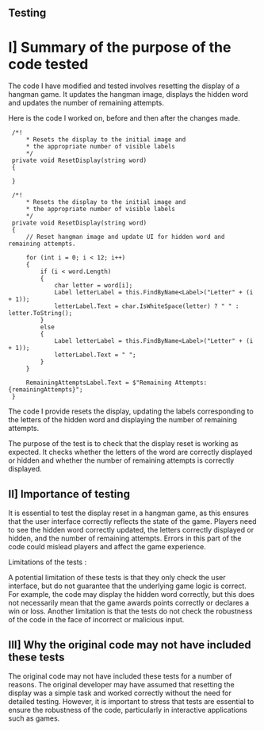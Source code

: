 ## Testing

# I] Summary of the purpose of the code tested

The code I have modified and tested involves resetting the display of a hangman game. 
It updates the hangman image, displays the hidden word and updates the number of remaining attempts.

Here is the code I worked on, before and then after the changes made.

```
 /*!
	 * Resets the display to the initial image and
	 * the appropriate number of visible labels
	 */
 private void ResetDisplay(string word)
 {
     
 }
```

```
 /*!
	 * Resets the display to the initial image and
	 * the appropriate number of visible labels
	 */
 private void ResetDisplay(string word)
 {
     // Reset hangman image and update UI for hidden word and remaining attempts.

     for (int i = 0; i < 12; i++)
     {
         if (i < word.Length)
         {
             char letter = word[i];
             Label letterLabel = this.FindByName<Label>("Letter" + (i + 1));
             letterLabel.Text = char.IsWhiteSpace(letter) ? " " : letter.ToString();
         }
         else
         {
             Label letterLabel = this.FindByName<Label>("Letter" + (i + 1));
             letterLabel.Text = " ";
         }
     }

     RemainingAttemptsLabel.Text = $"Remaining Attempts: {remainingAttempts}";
 }
```

The code I provide resets the display, updating the labels corresponding to the letters of the hidden word and displaying the number of remaining attempts.

The purpose of the test is to check that the display reset is working as expected. 
It checks whether the letters of the word are correctly displayed or hidden and whether the number of remaining attempts is correctly displayed.

## II] Importance of testing

It is essential to test the display reset in a hangman game, as this ensures that the user interface correctly reflects the state of the game. 
Players need to see the hidden word correctly updated, the letters correctly displayed or hidden, and the number of remaining attempts. 
Errors in this part of the code could mislead players and affect the game experience.

Limitations of the tests :

A potential limitation of these tests is that they only check the user interface, but do not guarantee that the underlying game logic is correct. 
For example, the code may display the hidden word correctly, but this does not necessarily mean that the game awards points correctly or declares a win or loss. 
Another limitation is that the tests do not check the robustness of the code in the face of incorrect or malicious input.

## III] Why the original code may not have included these tests

The original code may not have included these tests for a number of reasons. The original developer may have assumed that resetting the display was a simple task and worked correctly without the need for detailed testing. 
However, it is important to stress that tests are essential to ensure the robustness of the code, particularly in interactive applications such as games.